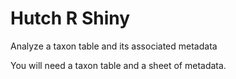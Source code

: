 # Hutch R Shiny 
Analyze a taxon table and its associated metadata

You will need a taxon table and a sheet of metadata.
